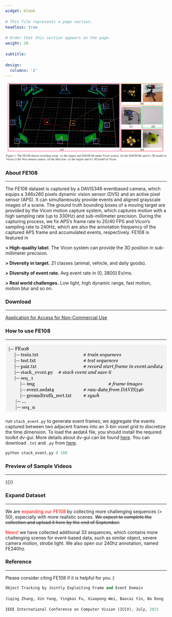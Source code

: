 ```yaml
---
widget: blank

# This file represents a page section.
headless: true

# Order that this section appears on the page.
weight: 10

subtitle:

design:
  columns: '2'
---
```

![](vicon.jpg)

### **About FE108**
 ----------------------------------------------------------------------------------------- 

The FE108 dataset is captured by a DAVIS346 eventbased camera, which equips a 346x260 pixels dynamic vision sensor (DVS) and an active pixel sensor (APS). It
can simultaneously provide events and aligned grayscale images of a scene. The ground truth bounding boxes of a moving target are provided by the Vicon motion capture
system, which captures motion with a high sampling rate (up to 330Hz) and sub-millimeter precision. During the capturing process, we fix APS’s frame rate to 20/40 FPS and
Vicon’s sampling rate to 240Hz, which are also the annotation frequency of the captured APS frame and accumulated events, respectively.
FE108 is featured in 

**> High-quality label**. The Vicon system can provide the 3D position in sub-millimeter precision.

**> Diversity in target.** 21 classes (animal, vehicle, and daily goods).

**> Diversity of event rate.**  Avg event rate in (0, 3800] Ev/ms.

**> Real world challenges.** Low light, high dynamic range, fast motion, motion blur and so on.


### **Download**
-----------------------------------------------------------------------------------------

[Application for Access for Non-Commercial Use](contact.html)


### **How to use FE108**
-----------------------------------------------------------------------------------------
![dataset structure](ds1.png)

run ```stack_event.py``` to generate event frames, we aggregate the events captured between two adjacent frames into an 3-bin voxel grid to discretize the time dimension. To load the aedat4 file, you should install the required toolkit dv-gui. More details about dv-gui can be found [here](https://gitlab.com/inivation/dv/dv-python).  You can download ```.txt``` and ```.py``` from [here](https://1drv.ms/u/s!AoopRFuuZ7xogRqKjGJnpoOplB-h?e=CAvrLv).

```python
python stack_event.py 0 108
```

### **Preview of Sample Videos**
-----------------------------------------------------------------------------------------
{{<youtube EeMRO8XVv04>}}

### **Expand Dataset**
-----------------------------------------------------------------------------------------
We are <font color=red> expanding our FE108 </font> by collecting more challenging sequences (> 50), especially with more realistic scenes.  ~~We expect to complete the collection and upload it here by the end of September.~~  

<font color=red> News! </font> we have collected additional 33 sequences, which contains more challenging scenes for event-based data, such as similar object, severe camera motion, strobe light. We also open our 240hz annotation, named FE240hz.

### **Reference**
-----------------------------------------------------------------------------------------
Please consider citing FE108 if it is helpful for you :)

 ```python
Object Tracking by Jointly Exploiting Frame and Event Domain 

Jiqing Zhang, Xin Yang, Yingkai Fu, Xiaopeng Wei, Baocai Yin, Bo Dong

IEEE International Conference on Computer Vision (ICCV), July, 2021
 ```

